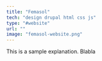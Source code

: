 ```yaml
---
title: "Femasol"
tech: "design drupal html css js"
type: "#website"
url: ""
image: "femasol-website.png"
---
```


This is a sample explanation. Blabla
